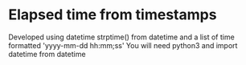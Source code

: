 # Elapsed time from timestamps

Developed using datetime strptime() from datetime and a list of time formatted 'yyyy-mm-dd hh:mm;ss'
You will need python3 and import datetime from datetime
